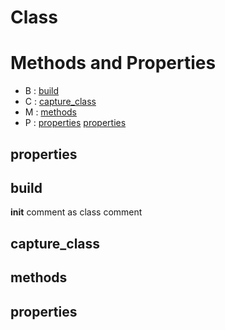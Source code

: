 # Class





# Methods and Properties
- B : [build](#build) 
- C : [capture_class](#capture_class) 
- M : [methods](#methods) 
- P : [properties](#properties) [properties](#properties) 

## properties





## build


__init__ comment as class comment




## capture_class





## methods





## properties





